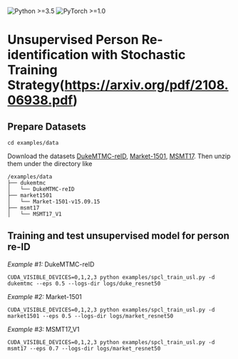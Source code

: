 ![Python >=3.5](https://img.shields.io/badge/Python->=3.5-blue.svg)
![PyTorch >=1.0](https://img.shields.io/badge/PyTorch->=1.0-yellow.svg)

# Unsupervised Person Re-identification with Stochastic Training Strategy(https://arxiv.org/pdf/2108.06938.pdf)

## Prepare Datasets

```shell
cd examples/data
```
Download the datasets [DukeMTMC-reID](https://arxiv.org/abs/1609.01775), [Market-1501](https://drive.google.com/file/d/0B8-rUzbwVRk0c054eEozWG9COHM/view), [MSMT17](https://arxiv.org/abs/1711.08565).
Then unzip them under the directory like
```
/examples/data
├── dukemtmc
│   └── DukeMTMC-reID
├── market1501
│   └── Market-1501-v15.09.15
├── msmt17
│   └── MSMT17_V1
```
## Training and test unsupervised model for person re-ID
*Example #1:* DukeMTMC-reID
```shell
CUDA_VISIBLE_DEVICES=0,1,2,3 python examples/spcl_train_usl.py -d dukemtmc --eps 0.5 --logs-dir logs/duke_resnet50
```
*Example #2:* Market-1501
```shell
CUDA_VISIBLE_DEVICES=0,1,2,3 python examples/spcl_train_usl.py -d market1501 --eps 0.5 --logs-dir logs/market_resnet50
```

*Example #3:* MSMT17_V1
```shell
CUDA_VISIBLE_DEVICES=0,1,2,3 python examples/spcl_train_usl.py -d msmt17 --eps 0.7 --logs-dir logs/market_resnet50
```
